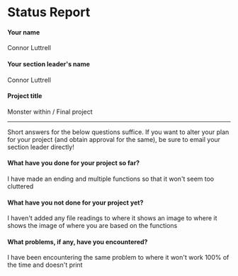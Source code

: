 # Status Report

#### Your name

Connor Luttrell

#### Your section leader's name

Connor Luttrell 

#### Project title

Monster within / Final project 

***

Short answers for the below questions suffice. If you want to alter your plan for your project (and obtain approval for the same), be sure to email your section leader directly!

#### What have you done for your project so far?

I have made an ending and multiple functions so that it won't seem too cluttered 

#### What have you not done for your project yet?

I haven't added any file readings to where it shows an image to where it shows the image of where you are based on the functions 

#### What problems, if any, have you encountered?

I have been encountering the same problem to where it won't work 100% of the time and doesn't print 
